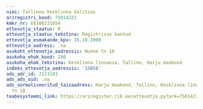 ```yaml
---
nimi: Tallinna Kesklinna Valitsus
ariregistri_kood: 75014221
kmkr_nr: EE100231054
ettevotja_staatus: R
ettevotja_staatus_tekstina: Registrisse kantud
ettevotja_esmakande_kpv: 16.10.2000
ettevotja_aadress: .na
asukoht_ettevotja_aadressis: Nunne tn 18
asukoha_ehak_kood: 298
asukoha_ehak_tekstina: Kesklinna linnaosa, Tallinn, Harju maakond
indeks_ettevotja_aadressis: '15058'
ads_adr_id: 2123103
ads_ads_oid: .na
ads_normaliseeritud_taisaadress: Harju maakond, Tallinn, Kesklinna linnaosa, Nunne
  tn 18
teabesysteemi_link: https://ariregister.rik.ee/ettevotja.py?ark=75014221&ref=rekvisiidid
---
```

